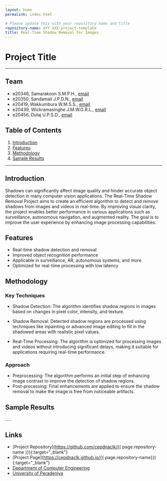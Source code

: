 ```yaml
---
layout: home
permalink: index.html

# Please update this with your repository name and title
repository-name: eYY-XXX-project-template
title: Real-Time Shadow Removal for Images
---
```


[comment]: # "This is the standard layout for the project, but you can clean this and use your own template"

# Project Title

---

<!-- 
This is a sample image, to show how to add images to your page. To learn more options, please refer [this](https://projects.ce.pdn.ac.lk/docs/faq/how-to-add-an-image/)

![Sample Image](./images/sample.png)
 -->

## Team
-  e20346, Samarakoon S.M.P.H., [email](mailto:e20350@eng.pdn.ac.com)
-  e20350, Sandamali J.P.D.N., [email](mailto:e20346@eng.pdn.ac.com)
-  e20419, Wakkumbura W.M.S.S., [email](mailto:e20419@eng.pdn.ac.com)
-  e20439, Wickramasinghe J.M.W.G.R.L., [email](mailto:e20439@eng.pdn.ac.com)
-  e20456, Dulaj U.P.S.D., [email](mailto:e20456@eng.pdn.ac.com)
  
## Table of Contents
1. [Introduction](#introduction)
2. [Features](#features)
3. [Methodology](#methodology)
4. [Sample Results](#sample_results)

---

## Introduction

   Shadows can significantly affect image quality and hinder accurate object detection in many computer vision applications. The Real-Time Shadow Removal Project aims to create an efficient algorithm to detect and remove shadows from images and videos in real-time. By improving visual clarity, the project enables better performance in various applications such as surveillance, autonomous navigation, and augmented reality. The goal is to improve the user experience by enhancing image processing capabilities.

## Features
 - Real-time shadow detection and removal
 - Improved object recognition performance
 - Applicable in surveillance, AR, autonomous systems, and more
 - Optimized for real-time processing with low latency

## Methodology
### Key Techniques
 - Shadow Detection:
   The algorithm identifies shadow regions in images based on changes in pixel color, intensity, and texture.

 - Shadow Removal:
   Detected shadow regions are processed using techniques like inpainting or advanced image editing to fill in the shadowed areas with realistic pixel values.
   
 - Real-Time Processing: The algorithm is optimized for processing images and videos without introducing significant delays, making it suitable for applications requiring real-time performance.
   
### Approach
 - Preprocessing: The algorithm performs an initial step of enhancing image contrast to improve the detection of shadow regions.
 - Post-processing: Final enhancements are applied to ensure the shadow removal to make the image is free from noticeable artifacts.
   
## Sample Results

.....

## Links

- [Project Repository](https://github.com/cepdnaclk/{{ page.repository-name }}){:target="_blank"}
- [Project Page](https://cepdnaclk.github.io/{{ page.repository-name}}){:target="_blank"}
- [Department of Computer Engineering](http://www.ce.pdn.ac.lk/)
- [University of Peradeniya](https://eng.pdn.ac.lk/)


[//]: # (Please refer this to learn more about Markdown syntax)
[//]: # (https://github.com/adam-p/markdown-here/wiki/Markdown-Cheatsheet)
